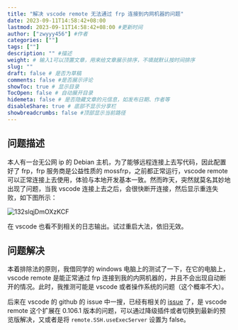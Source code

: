 ```yaml
---
title: "解决 vscode remote 无法通过 frp 连接到内网机器的问题"
date: 2023-09-11T14:58:42+08:00
lastmod: 2023-09-11T14:58:42+08:00 #更新时间
author: ["zwyyy456"] #作者
categories: [""]
tags: [""]
description: "" #描述
weight: # 输入1可以顶置文章，用来给文章展示排序，不填就默认按时间排序
slug: ""
draft: false # 是否为草稿
comments: false #是否展示评论
showToc: true # 显示目录
TocOpen: false # 自动展开目录
hidemeta: false # 是否隐藏文章的元信息，如发布日期、作者等
disableShare: true # 底部不显示分享栏
showbreadcrumbs: false #顶部显示当前路径
---
```

## 问题描述
本人有一台无公网 ip 的 Debian 主机，为了能够远程连接上去写代码，因此配置好了 frp，frp 服务商是公益性质的 mossfrp，之前都正常运行，vscode remote 可以正常连接上去使用，体验与本地开发基本一致。然而昨天，突然就莫名其妙地出现了问题，当我 vscode 连接上去之后，会很快断开连接，然后显示重连失败，如下图所示：

![132slqjDmOXzKCF](https://pic-upyun.zwyyy456.tech/smms/2023-12-26-065729.png)

在 vscode 也看不到相关的日志输出。试过重启大法，依旧无效。

## 问题解决

本着排除法的原则，我借同学的 windows 电脑上的测试了一下，在它的电脑上，vscode remote 是能正常通过 frp 连接到我的内网机器的，并且不会出现自动断开的情况。此时，我推测可能是 vscode 或者操作系统的问题（这个概率不大）。

后来在 vscode 的 github 的 issue 中一搜，已经有相关的 [issue](https://github.com/microsoft/vscode-remote-release/issues/8926) 了，是 vscode remote 这个扩展在 0.106.1 版本的问题，可以通过降级插件或者切换到最新的预览版解决，又或者是将 `remote.SSH.useExecServer` 设置为 false。

